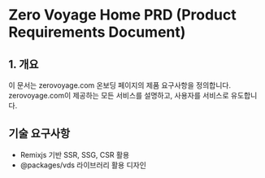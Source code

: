 # Zero Voyage Home PRD (Product Requirements Document)

## 1. 개요

이 문서는 zerovoyage.com 온보딩 페이지의 제품 요구사항을 정의합니다.
zerovoyage.com이 제공하는 모든 서비스를 설명하고, 사용자를 서비스로 유도합니다.

## 기술 요구사항

- Remixjs 기반 SSR, SSG, CSR 활용
- @packages/vds 라이브러리 활용 디자인
